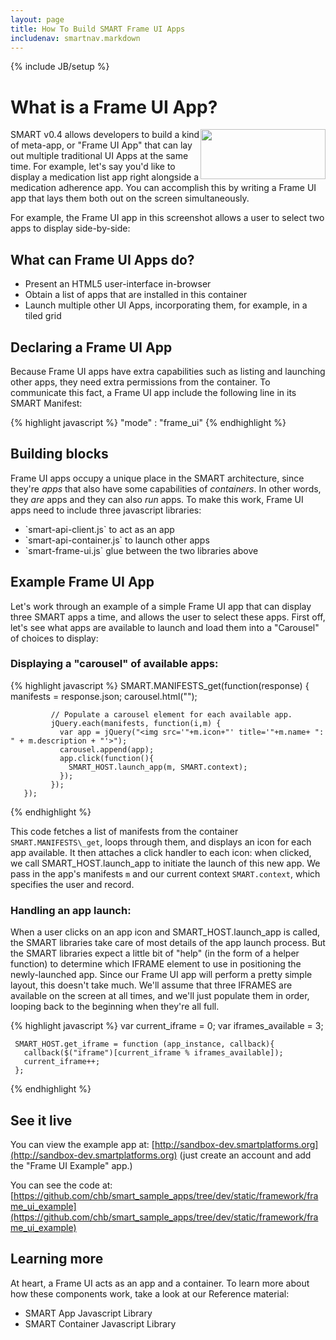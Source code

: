 ```yaml
---
layout: page
title: How To Build SMART Frame UI Apps
includenav: smartnav.markdown
---
```


{% include JB/setup %}

<div id="toc"> </div>

# What is a Frame UI App?

<a href="{{BASE_PATH}}/images/Frame-ui-screenshot.png" target="_blank">
    <img src="{{BASE_PATH}}/images/Frame-ui-screenshot.png" style="float: right" width="200" height="80">
</a>

SMART v0.4 allows developers to build a kind of meta-app, or "Frame UI App" that
can lay out multiple traditional UI Apps at the same time. For example, let's
say you'd like to display a medication list app right alongside a medication
adherence app. You can accomplish this by writing a Frame UI app that lays them
both out on the screen simultaneously.

For example, the Frame UI app in this screenshot allows a user to select two
apps to display side-by-side:


## What can Frame UI Apps do?

<ul>
  <li>Present an HTML5 user-interface in-browser</li>
  <li>Obtain a list of apps that are installed in this container</li>
  <li>Launch multiple other UI Apps, incorporating them, for example, in a tiled grid </li>
</ul>


## Declaring a Frame UI App

Because Frame UI apps have extra capabilities such as listing and launching
other apps, they need extra permissions from the container. To communicate this
fact, a Frame UI app include the following line in its SMART Manifest:

{% highlight javascript %}
  "mode" : "frame_ui"
{% endhighlight  %}


## Building blocks

Frame UI apps occupy a unique place in the SMART architecture, since they're
_apps_ that also have some capabilities of _containers_. In other words,
they _are_ apps and they can also _run_ apps. To make this work, Frame UI
apps need to include three javascript libraries:

<ul>
  <li>`smart-api-client.js` to act as an app</li>
  <li>`smart-api-container.js` to launch other apps</li>
  <li>`smart-frame-ui.js` glue between the two libraries above</li>
</ul>


## Example Frame UI App

Let's work through an example of a simple Frame UI app that can display three
SMART apps a time, and allows the user to select these apps. First off, let's
see what apps are available to launch and load them into a "Carousel" of choices
to display:


### Displaying a "carousel" of available apps:

{% highlight javascript %}
  SMART.MANIFESTS_get(function(response) {
             manifests = response.json;
             carousel.html("");

             // Populate a carousel element for each available app.
             jQuery.each(manifests, function(i,m) {
               var app = jQuery("<img src='"+m.icon+"' title='"+m.name+ ": " + m.description + "'>");
               carousel.append(app);
               app.click(function(){
                 SMART_HOST.launch_app(m, SMART.context);
               });
             });
       });
{% endhighlight  %}

This code fetches a list of manifests from the container `SMART.MANIFESTS\_get`,
loops through them, and displays an icon for each app available. It then
attaches a click handler to each icon: when clicked, we call
SMART\_HOST.launch\_app to initiate the launch of this new app. We pass in the
app's manifests `m` and our current context `SMART.context`, which specifies the
user and record.


### Handling an app launch:

When a user clicks on an app icon and SMART\_HOST.launch_app is called, the
SMART libraries take care of most details of the app launch process. But the
SMART libraries expect a little bit of \"help\" (in the form of a helper
function) to determine which IFRAME element to use in positioning the
newly-launched app. Since our Frame UI app will perform a pretty simple layout,
this doesn't take much. We'll assume that three IFRAMES are available on the
screen at all times, and we'll just populate them in order, looping back to the
beginning when they're all full.

{% highlight javascript %}
     var current_iframe = 0;
     var iframes_available = 3;

     SMART_HOST.get_iframe = function (app_instance, callback){
       callback($("iframe")[current_iframe % iframes_available]);
       current_iframe++;
     };
{% endhighlight  %}


## See it live

You can view the example app at:
[http://sandbox-dev.smartplatforms.org](http://sandbox-dev.smartplatforms.org)
(just create an account and add the "Frame UI Example" app.)

You can see the code at:
[https://github.com/chb/smart_sample_apps/tree/dev/static/framework/frame_ui_example](https://github.com/chb/smart_sample_apps/tree/dev/static/framework/frame_ui_example) 


## Learning more

At heart, a Frame UI acts as an app and a container. To learn more about how
these components work, take a look at our Reference material:

<ul>
<li>SMART App Javascript Library</li>
<li>SMART Container Javascript Library</li>
</ul>